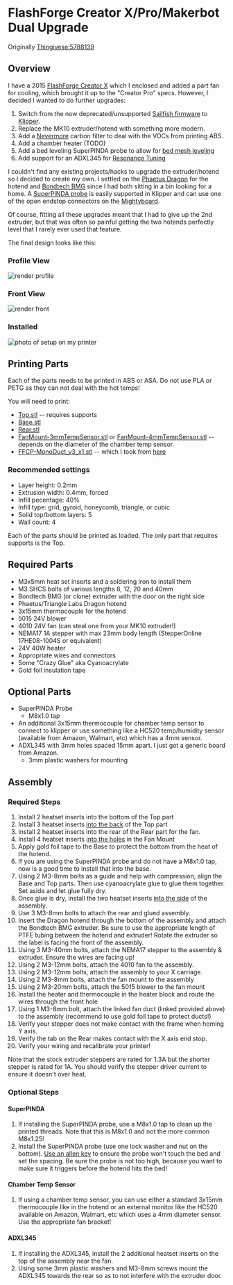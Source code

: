 # FlashForge Creator X/Pro/Makerbot Dual Upgrade

Originally [Thingivese:5788139](https://www.thingiverse.com/thing:5788139)

## Overview
I have a 2015 [FlashForge Creator X](https://www.3dbeginners.com/flashforge-creator-x-review/)
which I enclosed and added a part fan for cooling, which brought it up to the "Creator Pro"
specs.  However, I decided I wanted to do further upgrades:

 1. Switch from the now deprecated/unsupported [Sailfish firmware](https://www.thingiverse.com/thing:32084)
    to [Klipper](https://www.klipper3d.org).
 1. Replace the MK10 extruder/hotend with something more modern.
 1. Add a [Nevermore](https://github.com/nevermore3d/Nevermore_Micro) carbon filter
    to deal with the VOCs from printing ABS.
 1. Add a chamber heater (TODO)
 1. Add a bed leveling SuperPINDA probe to allow for [bed mesh leveling](https://www.klipper3d.org/Bed_Mesh.html)
 1. Add support for an ADXL345 for [Resonance Tuning](https://www.klipper3d.org/Measuring_Resonances.html)

I couldn't find any existing projects/hacks to upgrade the extruder/hotend so I
decided to create my own.  I settled on the [Phaetus Dragon](https://www.phaetus.com/dragon-st/)
for the hotend and [Bondtech BMG](https://www.bondtech.se/product/bmg-extruder/)
since I had both sitting in a bin looking for a home.   A 
[SuperPINDA probe](https://www.prusa3d.com/product/superpinda/) is easily supported
in Klipper and can use one of the open endstop connectors on the 
[Mightyboard](
https://github.com/sciguy14/HelioWatcher/blob/master/HelioWatcher%20Circuit/MakerBot%20MightyBoard%20REVE%20Schematic.pdf).

Of course, fitting all these upgrades meant that I had to give up the 2nd extruder,
but that was often so painful getting the two hotends perfectly level that I
rarely ever used that feature.

The final design looks like this:

### Profile View
![render profile](pics/Side.png)

### Front View
![render front](pics/Front.png)

### Installed

![photo of setup on my printer](pics/installed.jpg)

## Printing Parts

Each of the parts needs to be printed in ABS or ASA.  Do not use PLA or PETG
as they can not deal with the hot temps!

You will need to print:

 * [Top.stl](Top.stl) -- requires supports
 * [Base.stl](Base.stl)
 * [Rear.stl](Rear.stl)
 * [FanMount-3mmTempSensor.stl](FanMount-3mmTempSensor.stl) or [FanMount-4mmTempSensor.stl](FanMount-4mmTempSensor.stl) -- depends
    on the diameter of the chamber temp sensor.
 * [FFCP-MonoDuct_v3_x1.stl](FFCP-MonoDuct_v3_x1.stl) -- which I took from [here](https://github.com/DrLex0/print3D-ffcp-left-cooling-duct)

### Recommended settings

 * Layer height: 0.2mm
 * Extrusion width: 0.4mm, forced
 * Infill pecentage: 40%
 * Infill type: grid, gyroid, honeycomb, triangle, or cubic
 * Solid top/bottom layers: 5
 * Wall count: 4

Each of the parts should be printed as loaded.  The only part that requires
supports is the Top.

## Required Parts

 * M3x5mm heat set inserts and a soldering iron to install them
 * M3 SHCS bolts of various lengths 8, 12, 20 and 40mm
 * Bondtech BMG (or clone) extruder with the door on the right side
 * Phaetus/Triangle Labs Dragon hotend
 * 3x15mm thermocouple for the hotend
 * 5015 24V blower
 * 4010 24V fan (can steal one from your MK10 extruder!)
 * NEMA17 1A stepper with max 23mm body length (StepperOnline 17HE08-1004S or equivalent)
 * 24V 40W heater
 * Appropriate wires and connectors
 * Some "Crazy Glue" aka Cyanoacrylate
 * Gold foil insulation tape

## Optional Parts

 * SuperPINDA Probe
    * M8x1.0 tap
 * An additional 3x15mm thermocouple for chamber temp sensor to connect to
    klipper or use something like a HC520 temp/humidity sensor (available from
    Amazon, Walmart, etc) which has a 4mm sensor.
 * ADXL345 with 3mm holes spaced 15mm apart.  I just got a generic board from Amazon.
    * 3mm plastic washers for mounting


## Assembly

### Required Steps

 1. Install 2 heatset inserts into the bottom of the Top part
 1. Install 3 heatset inserts [into the back](pics/heatsets_rear.jpg)
    of the Top part
 1. Install 2 heatset inserts into the rear of the Rear part for
    the fan.
 1. Install 4 heatset inserts [into the holes](pics/heatsets_blower.jpg)
    in the Fan Mount
 1. Apply gold foil tape to the Base to protect the bottom from the heat of the
    hotend.
 1. If you are using the SuperPINDA probe and do not have a M8x1.0 tap, 
    now is a good time to install that into the base.
 1. Using 2 M3-8mm bolts as a guide and help with compression, align the
    Base and Top parts.  Then use cyanoacrylate glue to glue them together. Set 
    aside and let glue fully dry.
 1. Once glue is dry, install the two heatset inserts 
    [into the side](pics/heatsets_side.jpg) of the assembly.
 1. Use 3 M3-8mm bolts to attach the rear and glued assembly.
 1. Insert the Dragon hotend through the bottom of the assembly and attach the
    Bondtech BMG extruder.  Be sure to use the appropriate length of PTFE tubing
    between the hotend and extruder!  Rotate the extruder so the label is
    facing the front of the assembly.
 1.  Using 3 M3-40mm bolts, attach the NEMA17 stepper to the assembly &
    extruder.  Ensure the wires are facing up!
 1. Using 2 M3-12mm bolts, attach the 4010 fan to the assembly.
 1. Using 2 M3-12mm bolts, attach the assembly to your X carriage.
 1. Using 2 M3-8mm bolts, attach the fan mount to the assembly
 1. Using 2 M3-20mm bolts, attach the 5015 blower to the fan mount
 1. Install the heater and thermocouple in the heater block and route the wires
    through the front hole
 1. Using 1 M3-8mm bolt, attach the linked fan duct (linked provided above) to
    the assembly (recommend to use gold foil tape to protect ducts!)
 1. Verify your stepper does not make contact with the frame when homing Y axis.
 1. Verify the tab on the Rear makes contact with the X axis end stop.
 1. Verify your wiring and recalibrate your printer!
 
Note that the stock extruder steppers are rated for 1.3A but the shorter stepper
is rated for 1A.  You should verify the stepper driver current to ensure it
doesn't over heat.

### Optional Steps

#### SuperPINDA
 1. If installing the SuperPINDA probe, use a M8x1.0 tap to clean up the printed
    threads.  Note that this is M8x1.0 and not the more common M8x1.25!
 1. Install the SuperPINDA probe (use one lock washer and nut on the bottom).
    [Use an allen key](pics/pinda_probe.jpg) to ensure the probe won't touch the
    bed and set the spacing.  Be sure the probe is not too high, because you
    want to make sure it triggers before the hotend hits the bed!

#### Chamber Temp Sensor
 1. If using a chamber temp sensor, you can use either a standard 3x15mm
    thermocouple like in the hotend or an external monitor like the HC520
    available on Amazon, Walmart, etc which uses a 4mm diameter sensor. Use the
    appropriate fan bracket!

#### ADXL345
 1. If installing the ADXL345, install the 2 additional heatset inserts on 
    the top of the assembly near the fan.
 1. Using some 3mm plastic washers and M3-8mm screws mount the ADXL345 towards
    the rear so as to not interfere with the extruder door.
